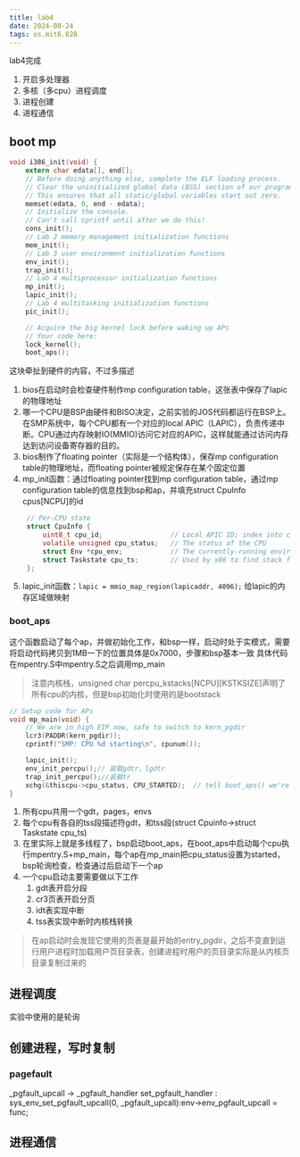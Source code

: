 ```yaml
---
title: lab4
date: 2024-08-24
tags: os.mit6.828
---
```

lab4完成
1. 开启多处理器
2. 多核（多cpu）进程调度
3. 进程创建
4. 进程通信
<!--more-->

## boot mp
```c
void i386_init(void) {
    extern char edata[], end[];
    // Before doing anything else, complete the ELF loading process.
    // Clear the uninitialized global data (BSS) section of our program.
    // This ensures that all static/global variables start out zero.
    memset(edata, 0, end - edata);
    // Initialize the console.
    // Can't call cprintf until after we do this!
    cons_init();
    // Lab 2 memory management initialization functions
    mem_init();
    // Lab 3 user environment initialization functions 
    env_init();
    trap_init();
    // Lab 4 multiprocessor initialization functions 
    mp_init(); 
    lapic_init();
    // Lab 4 multitasking initialization functions
    pic_init();

    // Acquire the big kernel lock before waking up APs
    // Your code here:
    lock_kernel();
    boot_aps();
```
这块牵扯到硬件的内容，不过多描述
1. bios在启动时会检查硬件制作mp configuration table，这张表中保存了lapic的物理地址
2. 哪一个CPU是BSP由硬件和BISO决定，之前实验的JOS代码都运行在BSP上。在SMP系统中，每个CPU都有一个对应的local APIC（LAPIC），负责传递中断。CPU通过内存映射IO(MMIO)访问它对应的APIC，这样就能通过访问内存达到访问设备寄存器的目的。
3. bios制作了floating pointer（实际是一个结构体），保存mp configuration table的物理地址，而floating pointer被规定保存在某个固定位置
4. mp_init函数：通过floating pointer找到mp configuration table，通过mp configuration table的信息找到bsp和ap，并填充struct CpuInfo cpus[NCPU]的id
   ```c
    // Per-CPU state
    struct CpuInfo {
        uint8_t cpu_id;                 // Local APIC ID; index into cpus[] below
        volatile unsigned cpu_status;   // The status of the CPU
        struct Env *cpu_env;            // The currently-running environment.
        struct Taskstate cpu_ts;        // Used by x86 to find stack for interrupt
    };
   ```
5. lapic_init函数：`lapic = mmio_map_region(lapicaddr, 4096);` 给lapic的内存区域做映射

### boot_aps
这个函数启动了每个ap，并做初始化工作，和bsp一样，启动时处于实模式，需要将启动代码拷贝到1MB一下的位置具体是0x7000，步骤和bsp基本一致
具体代码在mpentry.S中mpentry.S之后调用mp_main
> 注意内核栈，unsigned char percpu_kstacks[NCPU][KSTKSIZE]声明了所有cpu的内核，但是bsp初始化时使用的是bootstack
```c
// Setup code for APs
void mp_main(void) {
    // We are in high EIP now, safe to switch to kern_pgdir
    lcr3(PADDR(kern_pgdir));
    cprintf("SMP: CPU %d starting\n", cpunum());

    lapic_init();
    env_init_percpu();// 装载gdtr，lgdtr
    trap_init_percpu();//装载tr
    xchg(&thiscpu->cpu_status, CPU_STARTED);  // tell boot_aps() we're up
}
```
1. 所有cpu共用一个gdt，pages，envs
2. 每个cpu有各自的tss段描述符gdt，和tss段(struct Cpuinfo->struct Taskstate cpu_ts)
3. 在里实际上就是多线程了，bsp启动boot_aps，在boot_aps中启动每个cpu执行mpentry.S+mp_main，每个ap在mp_main把cpu_status设置为started，bsp轮询检查，检查通过后启动下一个ap
4. 一个cpu启动主要需要做以下工作
   1. gdt表开启分段
   2. cr3页表开启分页
   3. idt表实现中断
   4. tss表实现中断时内核栈转换
> 在ap启动时会发现它使用的页表是最开始的entry_pgdir，之后不变直到运行用户进程时加载用户页目录表，创建进程时用户的页目录实际是从内核页目录复制过来的


## 进程调度
实验中使用的是轮询

## 创建进程，写时复制

### pagefault
_pgfault_upcall -> _pgfault_handler
set_pgfault_handler : sys_env_set_pgfault_upcall(0, _pgfault_upcall):env->env_pgfault_upcall = func;

## 进程通信

